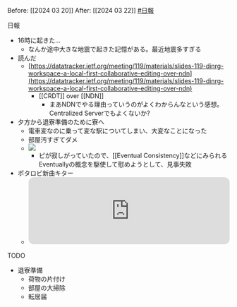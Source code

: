Before: [[2024 03 20]]
After: [[2024 03 22]]
[#日報](日報/日報.md)

日報
- 16時に起きた…
	- なんか途中大きな地震で起きた記憶がある。最近地震多すぎる
- 読んだ
	- [https://datatracker.ietf.org/meeting/119/materials/slides-119-dinrg-workspace-a-local-first-collaborative-editing-over-ndn](https://datatracker.ietf.org/meeting/119/materials/slides-119-dinrg-workspace-a-local-first-collaborative-editing-over-ndn)
		- [[CRDT]] over [[NDN]]
			- まあNDNでやる理由っていうのがよくわからんなという感想。Centralized Serverでもよくないか?
- 夕方から退寮準備のために寮へ
	- 電車変なのに乗って変な駅についてしまい、大変なことになった
	- 部屋汚すぎてダメ
	- ![](https://x.com/k3k3h0/status/1770879995948507290?s=46)
		- ピが寂しがっていたので、[[Eventual Consistency]]などにみられるEventuallyの概念を駆使して慰めようとして、見事失敗
- ポタロビ新曲キター
	- <iframe style="border-radius:12px" src="https://open.spotify.com/embed/track/6Nd0zIgpwa1W1faRldX6n8?si=GTzLK9dyTzuFfrr5UVU0ow&context=spotify%3Aalbum%3A6P1n6t28uJ48tzyKUIsbel" width="100%" height="152" frameBorder="0" allowfullscreen="" allow="autoplay; clipboard-write; encrypted-media; fullscreen; picture-in-picture" loading="lazy"></iframe>


TODO
- 退寮準備
	- 荷物の片付け
	- 部屋の大掃除
	- 転居届
